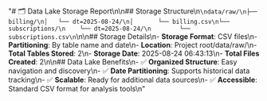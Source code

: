 "# 🗂️ Data Lake Storage Report\n\n## Storage Structure\n```\ndata/raw/\n├── billing/\n│   └── dt=2025-08-24/\n│       └── billing.csv\n└── subscriptions/\n    └── dt=2025-08-24/\n        └── subscriptions.csv\n```\n\n## Storage Details\n- **Storage Format**: CSV files\n- **Partitioning**: By table name and date\n- **Location**: Project root/data/raw/\n- **Total Tables Stored**: 2\n- **Storage Date**: 2025-08-24 06:43:13\n- **Total Files Created**: 2\n\n## Data Lake Benefits\n- ✅ **Organized Structure**: Easy navigation and discovery\n- ✅ **Date Partitioning**: Supports historical data tracking\n- ✅ **Scalable**: Ready for additional data sources\n- ✅ **Accessible**: Standard CSV format for analysis tools\n"
